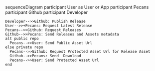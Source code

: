 sequenceDiagram
    participant User as User or App
    participant Pecans
    participant Github
    participant Developer

    
    Developer-->>Github: Publish Release
    User-->>+Pecans: Request Latest Release
    Pecans-->>Github: Request Releases
    Github-->>Pecans: Send Releases and Assets metadata
    alt public repo
      Pecans-->>User: Send Public Asset Url
    else private repo
      Pecans-->>Github: Request Protected Asset Url for Release Asset
      Github-->>Pecans: Send  Download
      Pecans-->>User: Send Protected Asset Url
    end
    

    
            